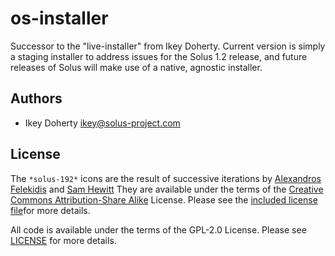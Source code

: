 os-installer
============

Successor to the "live-installer" from Ikey Doherty.
Current version is simply a staging installer to address issues for
the Solus 1.2 release, and future releases of Solus will make use of
a native, agnostic installer.



Authors
--------
 * Ikey Doherty <ikey@solus-project.com>


License
-------

The `*solus-192*` icons are the result of successive iterations by
[Alexandros Felekidis](https://github.com/alpha/) and [Sam Hewitt](https://github.com/snwh/icons/tree/master/solus-installer)
They are available under the terms of the [Creative Commons Attribution-Share Alike](https://creativecommons.org/licenses/by-sa/4.0/) License.
Please see the [included license file](COPY.CC-BY-SA-4.0)for more details.

All code is available under the terms of the GPL-2.0 License.
Please see [LICENSE](LICENSE) for more details.
